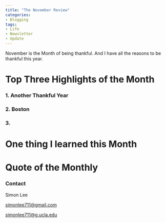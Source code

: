 ```yaml
---
title: "The November Review"
categories:
- Blogging
tags:
- Life
- Newsletter
- Update
---
```


November is the Month of being thankful. And I have all the reasons to be thankful this year.

# Top Three Highlights of the Month

### 1. Another Thankful Year



### 2. Boston

### 3. 

# One thing I learned this Month

### 

# Quote of the Monthly 

### Contact

Simon Lee

simonlee711@gmail.com

simonlee711@g.ucla.edu